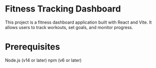 # Fitness Tracking Dashboard
This project is a fitness dashboard application built with React and Vite. It allows users to track workouts, set goals, and monitor progress.

# Prerequisites
Node.js (v14 or later)
npm (v6 or later)


